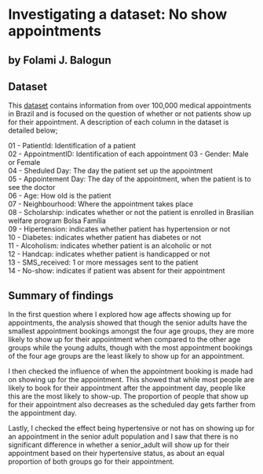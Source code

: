 # Investigating a dataset: No show appointments
## by Folami J. Balogun  

## Dataset
This [dataset](https://www.kaggle.com/datasets/joniarroba/noshowappointments) contains information from over 100,000 medical appointments in Brazil and is focused on the question of whether or not patients show up for their appointment. A description of each column in the dataset is detailed below;

01 - PatientId: Identification of a patient  
02 - AppointmentID: Identification of each appointment
03 - Gender: Male or Female  
04 - Sheduled Day: The day the patient set up the appointment  
05 - Appointement Day: The day of the appointment, when the patient is to see the doctor  
06 - Age: How old is the patient  
07 - Neighbourhood: Where the appointment takes place  
08 - Scholarship: indicates whether or not the patient   is enrolled in Brasilian welfare program Bolsa Família  
09 - Hipertension: indicates whether patient has hypertension or not  
10 - Diabetes: indicates whether patient has diabetes or not  
11 - Alcoholism: indicates whether patient is an alcoholic or not  
12 - Handcap: indicates whether patient is handicapped or not  
13 - SMS_received: 1 or more messages sent to the patient  
14 - No-show: indicates if patient was absent for their appointment  

## Summary of findings
In the first question where I explored how age affects showing up for appointments, the analysis showed that though the senior adults have the smallest appointment bookings amongst the four age groups, they are more likely to show up for their appointment when compared to the other age groups while the young adults, though with the most appointment bookings of the four age groups are the least likely to show up for an appointment.

I then checked the influence of when the appointment booking is made had on showing up for the appointment. This showed that while most people are likely to book for their appointment after the appointment day, people like this are the most likely to show-up. The proportion of people that show up for their appointment also decreases as the scheduled day gets farther from the appointment day.

Lastly, I checked the effect being hypertensive or not has on showing up for an appointment in the senior adult population and I saw that there is no significant difference in whether a senior_adult will show up for their appointment based on their hypertensive status, as about an equal proportion of both groups go for their appointment.
